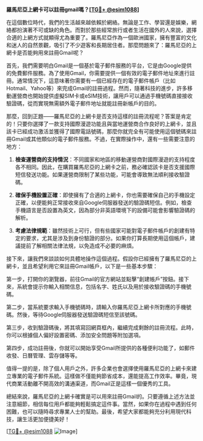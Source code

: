 **羅馬尼亞上網卡可以註冊gmail嗎？[[TG💪+ @esim1088](https://t.me/s/esim1088)]**

在這個數位時代，我們的生活越來越依賴於網絡。無論是工作、學習還是娛樂，網絡都扮演著不可或缺的角色。而對於那些經常旅行或者生活在國外的人來說，選擇合適的上網方式就顯得尤為重要了。羅馬尼亞作為一個歐洲國家，擁有豐富的文化和迷人的自然景觀，吸引了不少遊客和長期居住者。那麼問題來了：羅馬尼亞的上網卡是否能夠用來註冊Gmail呢？

首先，我們需要明白Gmail是一個基於電子郵件服務的平台，它是由Google提供的免費郵件服務。為了使用Gmail，你需要提供一個有效的電子郵件地址來進行註冊。通常情況下，這意味著你需要有一個已經存在的電子郵件帳戶（比如Hotmail、Yahoo等）來完成Gmail的註冊過程。然而，隨著科技的進步，許多移動運營商也開始提供虛擬SIM卡或eSIM技術，讓用戶可以通過手機號碼直接接收驗證碼，從而實現無需額外電子郵件地址就能註冊新帳戶的目的。

那麼，回到正題——羅馬尼亞的上網卡是否支持這樣的註冊流程呢？答案是肯定的！只要你選擇了一款支持國際漫遊功能且與當地運營商合作良好的上網卡，並且該卡已經成功激活並獲得了國際電話號碼，那麼你就完全有可能使用這個號碼來註冊Gmail或其他類似的電子郵件服務。不過，在實際操作中，還有一些需要注意的地方：

1. **檢查運營商的支持情況**：不同國家和地區的移動運營商對國際漫遊的支持程度各不相同。因此，在購買羅馬尼亞的上網卡之前，務必確認該卡是否支援國際短信發送功能。如果運營商限制了某些功能，可能會導致無法順利接收驗證碼。

2. **確保手機設置正確**：即使擁有了合適的上網卡，你也需要確保自己的手機設定正確，以便能夠正常接收來自Google伺服器發送的驗證碼短信。例如，檢查手機語言是否設置為英文，因為部分非英語環境下的設備可能會影響驗證碼的解析。

3. **考慮法律規範**：雖然技術上可行，但有些國家可能對電子郵件帳戶的創建有特定的要求，尤其是涉及到身份驗證的部分。如果你打算長期使用這個帳戶，建議提前了解相關法律法規，以免造成不必要的麻煩。

接下來，讓我們來談談如何具體地操作這個過程。假設你已經擁有了羅馬尼亞的上網卡，並且希望利用它來註冊Gmail帳戶，以下是一些基本步驟：

第一步，打開你的瀏覽器，前往Gmail的官方網站並點擊“創建帳戶”按鈕。接下來，系統會提示你輸入相關信息，包括名字、姓氏以及用於接收驗證碼的手機號碼。

第二步，當系統要求輸入手機號碼時，請輸入你羅馬尼亞上網卡所對應的手機號碼。然後，等待Google伺服器發送驗證碼短信至該號碼。

第三步，收到驗證碼後，將其填寫回網頁框內，繼續完成剩餘的註冊流程。此時，你可以根據個人偏好設置密碼、添加安全問題等附加選項。

第四步，成功註冊後，你就可以開始享受Gmail所提供的各種便利功能了，如郵件收發、日曆管理、雲存儲等等。

值得一提的是，除了個人用戶之外，許多企業也會選擇使用羅馬尼亞的上網卡來建立專業的電子郵件系統。這樣做不僅能夠節省成本，還能提高工作效率。畢竟，現代商業活動離不開高效的溝通渠道，而Gmail正是這樣一個優秀的工具。

總結來說，羅馬尼亞的上網卡確實是可以用來註冊Gmail的。只要遵循上述方法並注意細節，相信每位用戶都能夠輕鬆搞定這件事。當然，如果你在過程中遇到任何困難，也可以隨時尋求專業人士的幫助。最後，希望大家都能夠充分利用現代科技，讓生活更加便捷美好！

[[TG💪+ @esim1088](https://t.me/s/esim1088) ![Image](https://i.postimg.cc/4NQfJmqS/Snipaste-2025-05-13-00-14-12.png)]